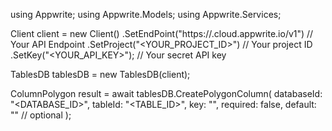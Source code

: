 using Appwrite;
using Appwrite.Models;
using Appwrite.Services;

Client client = new Client()
    .SetEndPoint("https://<REGION>.cloud.appwrite.io/v1") // Your API Endpoint
    .SetProject("<YOUR_PROJECT_ID>") // Your project ID
    .SetKey("<YOUR_API_KEY>"); // Your secret API key

TablesDB tablesDB = new TablesDB(client);

ColumnPolygon result = await tablesDB.CreatePolygonColumn(
    databaseId: "<DATABASE_ID>",
    tableId: "<TABLE_ID>",
    key: "",
    required: false,
    default: "" // optional
);